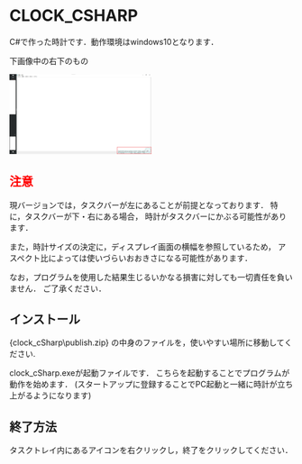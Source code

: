 # CLOCK_CSHARP
C#で作った時計です．動作環境はwindows10となります．

下画像中の右下のもの

<img src="./overview.png" alt="プログラムを起動状態" title="軌道している様子" width="50%">

## <span style="color: red; ">注意</span>
現バージョンでは，タスクバーが左にあることが前提となっております．
特に，タスクバーが下・右にある場合，
時計がタスクバーにかぶる可能性があります．

また，時計サイズの決定に，ディスプレイ画面の横幅を参照しているため，
アスペクト比によっては使いづらいおおきさになる可能性があります．

なお，プログラムを使用した結果生じるいかなる損害に対しても一切責任を負いません．
ご了承ください．

## インストール
{clock_cSharp\publish.zip} 
の中身のファイルを，使いやすい場所に移動してください.

clock_cSharp.exeが起動ファイルです．
こちらを起動することでプログラムが動作を始めます．
(スタートアップに登録することでPC起動と一緒に時計が立ち上がるようになります)

## 終了方法
タスクトレイ内にあるアイコンを右クリックし，終了をクリックしてください．

